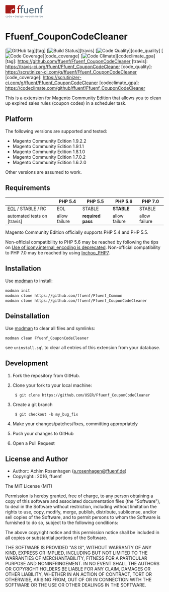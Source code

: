 <a href="http://www.ffuenf.de" title="ffuenf - code • design • e-commerce"><img src="https://github.com/ffuenf/Ffuenf_Common/blob/master/skin/adminhtml/default/default/ffuenf/ffuenf.png" alt="ffuenf - code • design • e-commerce" /></a>

Ffuenf_CouponCodeCleaner
========================
[![GitHub tag](https://img.shields.io/github/tag/ffuenf/Ffuenf_CouponCodeCleaner.svg)][tag]
[![Build Status](https://img.shields.io/travis/ffuenf/Ffuenf_CouponCodeCleaner.svg)][travis]
[![Code Quality](https://scrutinizer-ci.com/g/ffuenf/Ffuenf_CouponCodeCleaner/badges/quality-score.png)][code_quality]
[![Code Coverage](https://scrutinizer-ci.com/g/ffuenf/Ffuenf_CouponCodeCleaner/badges/coverage.png)][code_coverage]
[![Code Climate](https://codeclimate.com/github/ffuenf/Ffuenf_CouponCodeCleaner/badges/gpa.svg)][codeclimate_gpa]
[tag]: https://github.com/ffuenf/Ffuenf_CouponCodeCleaner
[travis]: https://travis-ci.org/ffuenf/Ffuenf_CouponCodeCleaner
[code_quality]: https://scrutinizer-ci.com/g/ffuenf/Ffuenf_CouponCodeCleaner
[code_coverage]: https://scrutinizer-ci.com/g/ffuenf/Ffuenf_CouponCodeCleaner
[codeclimate_gpa]: https://codeclimate.com/github/ffuenf/Ffuenf_CouponCodeCleaner

This is a extension for Magento Community Edition that allows you to clean up expired sales rules (coupon codes) in a scheduler task.

Platform
--------

The following versions are supported and tested:

* Magento Community Edition 1.9.2.2
* Magento Community Edition 1.9.1.1
* Magento Community Edition 1.8.1.0
* Magento Community Edition 1.7.0.2
* Magento Community Edition 1.6.2.0

Other versions are assumed to work.

Requirements
------------

|                                                                     | PHP 5.4        | PHP 5.5           | PHP 5.6       | PHP 7.0       |
| ------------------------------------------------------------------- | -------------- | ----------------- | ------------- | ------------- |
| [EOL](https://secure.php.net/supported-versions.php) / STABLE / RC  | EOL            | STABLE            | **STABLE**    | STABLE        |
| automated tests on [travis]                                         | allow failure  | **required pass** | allow failure | allow failure |

Magento Community Edition officially supports PHP 5.4 and PHP 5.5.

Non-official compatibility to PHP 5.6 may be reached by following the tips on [Use of iconv.internal_encoding is deprecated](https://magento.stackexchange.com/questions/34015/magento-1-9-php-5-6-use-of-iconv-internal-encoding-is-deprecated).
Non-official compatibility to PHP 7.0 may be reached by using [Inchoo_PHP7](https://github.com/Inchoo/Inchoo_PHP7).

Installation
------------

Use [modman](https://github.com/colinmollenhour/modman) to install:
```
modman init
modman clone https://github.com/ffuenf/Ffuenf_Common
modman clone https://github.com/ffuenf/Ffuenf_CouponCodeCleaner
```

Deinstallation
--------------

Use [modman](https://github.com/colinmollenhour/modman) to clear all files and symlinks:
```
modman clean Ffuenf_CouponCodeCleaner
```
see `uninstall.sql` to clear all entries of this extension from your database.

Development
-----------
1. Fork the repository from GitHub.
2. Clone your fork to your local machine:

        $ git clone https://github.com/USER/Ffuenf_CouponCodeCleaner

3. Create a git branch

        $ git checkout -b my_bug_fix

4. Make your changes/patches/fixes, committing appropriately
5. Push your changes to GitHub
6. Open a Pull Request

License and Author
------------------

- Author:: Achim Rosenhagen (<a.rosenhagen@ffuenf.de>)
- Copyright:: 2016, ffuenf

The MIT License (MIT)

Permission is hereby granted, free of charge, to any person obtaining a copy
of this software and associated documentation files (the "Software"), to deal
in the Software without restriction, including without limitation the rights
to use, copy, modify, merge, publish, distribute, sublicense, and/or sell
copies of the Software, and to permit persons to whom the Software is
furnished to do so, subject to the following conditions:

The above copyright notice and this permission notice shall be included in all
copies or substantial portions of the Software.

THE SOFTWARE IS PROVIDED "AS IS", WITHOUT WARRANTY OF ANY KIND, EXPRESS OR
IMPLIED, INCLUDING BUT NOT LIMITED TO THE WARRANTIES OF MERCHANTABILITY,
FITNESS FOR A PARTICULAR PURPOSE AND NONINFRINGEMENT. IN NO EVENT SHALL THE
AUTHORS OR COPYRIGHT HOLDERS BE LIABLE FOR ANY CLAIM, DAMAGES OR OTHER
LIABILITY, WHETHER IN AN ACTION OF CONTRACT, TORT OR OTHERWISE, ARISING FROM,
OUT OF OR IN CONNECTION WITH THE SOFTWARE OR THE USE OR OTHER DEALINGS IN THE
SOFTWARE.